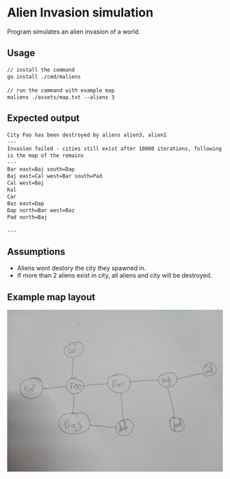 # Alien Invasion simulation

Program simulates an alien invasion of a world.

## Usage
```
// install the command
go install ./cmd/maliens

// run the command with example map
maliens ./assets/map.txt --aliens 3
```

## Expected output
```
City Foo has been destroyed by aliens alien3, alien1
---
Invasion failed - cities still exist after 10000 iterations, following is the map of the remains
---
Bar east=Baj south=Dap
Baj east=Cal west=Bar south=Pad
Cal west=Baj
Kal
Car
Baz east=Dap
Dap north=Bar west=Baz
Pad north=Baj

---
```

## Assumptions
* Aliens wont destory the city they spawned in.
* If more than 2 aliens exist in city, all aliens and city will be destroyed.

## Example map layout
![](./assets/layout.jpeg)
